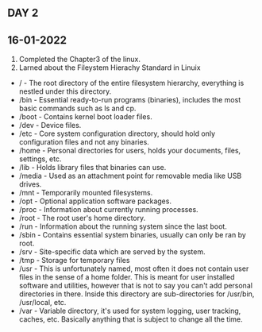 ## DAY 2

      

## 16-01-2022

 1. Completed the Chapter3 of the linux. 
 2. Larned about the Fileystem Hierachy Standard in Linuix

-   / - The root directory of the entire filesystem hierarchy, everything is nestled under this directory.
-   /bin - Essential ready-to-run programs (binaries), includes the most basic commands such as ls and cp.
-   /boot - Contains kernel boot loader files.
-   /dev - Device files.
-   /etc - Core system configuration directory, should hold only configuration files and not any binaries.
-   /home - Personal directories for users, holds your documents, files, settings, etc.
-   /lib - Holds library files that binaries can use.
-   /media - Used as an attachment point for removable media like USB drives.
-   /mnt - Temporarily mounted filesystems.
-   /opt - Optional application software packages.
-   /proc - Information about currently running processes.
-   /root - The root user's home directory.
-   /run - Information about the running system since the last boot.
-   /sbin - Contains essential system binaries, usually can only be ran by root.
-   /srv - Site-specific data which are served by the system.
-   /tmp - Storage for temporary files
-   /usr - This is unfortunately named, most often it does not contain user files in the sense of a home folder. This is meant for user installed software and utilities, however that is not to say you can't add personal directories in there. Inside this directory are sub-directories for /usr/bin, /usr/local, etc.
-   /var - Variable directory, it's used for system logging, user tracking, caches, etc. Basically anything that is subject to change all the time.
